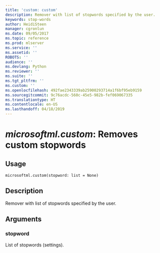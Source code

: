 ```yaml
---
title: 'custom: custom'
description: Remover with list of stopwords specified by the user.
keywords: stop-words
author: HeidiSteen
manager: cgronlun
ms.date: 09/05/2017
ms.topic: reference
ms.prod: mlserver
ms.service: ''
ms.assetid: ''
ROBOTS: ''
audience: ''
ms.devlang: Python
ms.reviewer: ''
ms.suite: ''
ms.tgt_pltfrm: ''
ms.custom: ''
ms.openlocfilehash: 492fae2343339ab25900293714a1f6bf95eb9159
ms.sourcegitcommit: 9c76acdc-560c-45e5-982b-fef069067335
ms.translationtype: HT
ms.contentlocale: en-US
ms.lasthandoff: 04/18/2019
---
```

# <a name="microsoftmlcustom-removes-custom-stopwords"></a>*microsoftml.custom*: Removes custom stopwords





## <a name="usage"></a>Usage



```
microsoftml.custom(stopword: list = None)
```





## <a name="description"></a>Description

Remover with list of stopwords specified by the user.


## <a name="arguments"></a>Arguments


### <a name="stopword"></a>stopword

List of stopwords (settings).
